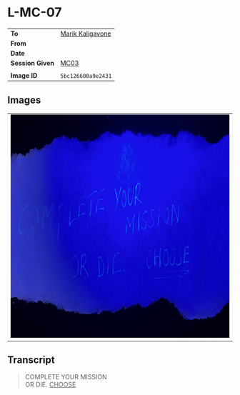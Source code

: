 # L-MC-07

|||
| --- | --- |
| **To** | [Marik Kaligavone](../characters/marik-kaligavone.md) | letter.1
| **From** | |
| **Date** | |
| **Session Given** | [MC03](../sessions/MC03.md) |
|||
| **Image ID** | `5bc126600a9e2431` |

## Images

||
|:---:|
| <img src="https://raw.githubusercontent.com/jesskelsall/astarus-images/main/letters/5bc126600a9e2431.jpg" height="500" /> |

## Transcript

> COMPLETE YOUR MISSION  
> OR DIE. <u>CHOOSE</u>
